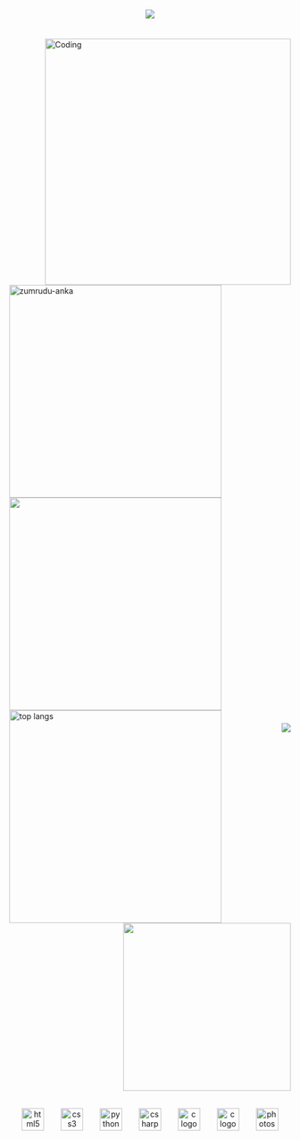<h1 align="center">
  <a href="https://git.io/typing-svg">
    <img src="https://readme-typing-svg.herokuapp.com/?lines=Hi!+👋;I+am+MrUmmataliyev👨‍💻&center=true&size=30">
  </a>

</h1>
  <br>
  <img align="right" alt="Coding" width="440" src="https://media.tenor.com/rePDfDWO3XoAAAAd/hacking.gif">








<p>
  <div>
    <a href="https://github.com/denvercoder1/github-readme-streak-stats" title="Go to Source" align="left">
      <img align="left" width=380 src="https://github-readme-streak-stats.herokuapp.com/?user=Mr-Ummataliyev&theme=react&border=61dafb&hide_border=true" alt="zumrudu-anka" />
    </a>
    <a href="https://github.com/anuraghazra/github-readme-stats" title="Go to Source" align="left">
      <img width=380 src="https://github-readme-stats.vercel.app/api?username=Mr-Ummataliyev&show_icons=true&theme=react&border_color=61dafb&hide_border=true" />
    </a>
    <img width=380 align="left" src="https://github-readme-stats.vercel.app/api/top-langs/?username=Mr-Ummataliyev&hide=HTML&langs_count=8&layout=compact&theme=react&border_radius=10&size_weight=0.5&count_weight=0.5&exclude_repo=github-readme-stats" alt="top langs" />
  </div>
<div align="right">
  <h3 align="right"><img src="https://readme-typing-svg.herokuapp.com/?font=Righteous&size=25&center=true&vCenter=true&width=300&height=70&duration=4000&lines=Profile+views">
</h3>
  <img src="https://profile-counter.glitch.me/Mr-Ummataliyev/count.svg?" width="300" />
</div>

  <br>
</p>
<div align="center">
  <img src="https://cdn.jsdelivr.net/gh/devicons/devicon/icons/html5/html5-original.svg" height="40" alt="html5 logo"  />
  <img width="22" />
  <img src="https://cdn.jsdelivr.net/gh/devicons/devicon/icons/css3/css3-original.svg" height="40" alt="css3 logo"  />
  <img width="22" />
  <img src="https://cdn.jsdelivr.net/gh/devicons/devicon/icons/python/python-original.svg" height="40" alt="python logo"  />
  <img width="22" />
  <img src="https://cdn.jsdelivr.net/gh/devicons/devicon/icons/csharp/csharp-original.svg" height="40" alt="csharp logo"  />
  <img width="22" />
  <img src="https://cdn.jsdelivr.net/gh/devicons/devicon/icons/c/c-original.svg" height="40" alt="c logo"  />
  <img width="22" />
  <img src="https://cdn.jsdelivr.net/gh/devicons/devicon/icons/angular/angular-original.svg" height="40" alt="c logo"  />
  <img width="22" />
  <img src="https://cdn.jsdelivr.net/gh/devicons/devicon/icons/photoshop/photoshop-plain.svg" height="40" alt="photoshop logo"  />
</div>
